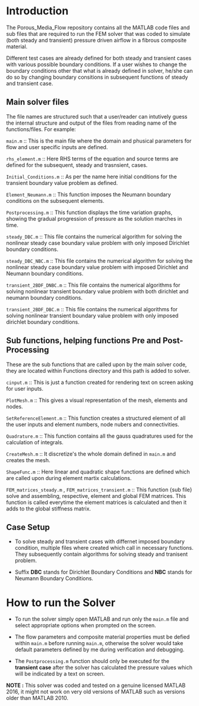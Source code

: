 

# Introduction

The Porous_Media_Flow repository contains all the MATLAB code files and sub files that are required to run the FEM solver that was coded to simulate (both steady and transient) pressure driven airflow in a fibrous composite material.

Different test cases are already defined for both steady and transient cases with various possible boundary conditions.  If a user wishes to change the boundary conditions other that what is already defined in solver, he/she can do so by changing boundary consitions in subsequent functions of steady and transient case.



## Main solver files

The file names are structured such that a user/reader can intutively guess the internal structure and output of the files from reading name of the functions/files. For example:

`main.m` :: This is the main file where the domain and phusical parameters for flow and user specific inputs are defined.

`rhs_element.m` :: Here RHS terms of the equation and source terms are defined for the subsequent, steady and trasnsient, cases.

`Initial_Conditions.m` :: As per the name here initial conditions for the transient boundary value problem as defined.

`Element_Neumann.m` :: This function imposes the Neumann boundary conditions on the subsequent elements.

`Postprocessing.m` :: This function displays the time variation graphs, showing the gradual progression of pressure as the solution marches in time. 

`steady_DBC.m` :: This file contains the numerical algorithm for solving the nonlinear steady case boundary value problem with only imposed Dirichlet boundary conditions.

`steady_DBC_NBC.m` :: This file contains the numerical algorithm for solving the nonlinear steady case boundary value problem with imposed Dirichlet and Neumann boundary conditions.

`transient_2BDF_DNBC.m` :: This file contains the numerical algorithms for solving nonlinear transient boundary value problem with both dirichlet and neumann boundary conditions.

`transient_2BDF_DBC.m` :: This file contains the numerical algorithms for solving nonlinear transient boundary value problem with only imposed dirichlet boundary conditions.

## Sub functions, helping functions Pre and Post-Processing

These are the sub functions that are called upon by the main solver code, they are located within Functions directory and this path is added to solver.

`cinput.m` :: This is just a function created for rendering text on screen asking for user inputs.

`PlotMesh.m` :: This gives a visual representation of the mesh, elements and nodes.

`SetReferenceElement.m` :: This function creates a structured element of all the user inputs and element numbers, node nubers and connectivities.

`Quadrature.m` :: This function contains all the gauss quadratures used for the calculation of integrals.

`CreateMesh.m` :: It discretize's the whole domain defined in `main.m` and creates the mesh.

`ShapeFunc.m` :: Here linear and quadratic shape functions are defined which are called upon during element martix calculations.

`FEM_matrices_steady.m` , `FEM_matrices_transient.m` :: This function {sub file} solve and assembling, respective, element and global FEM matrices. This function is called everytime the element matrices is calculated and then it adds to the global stiffness matrix.


## Case Setup
* To solve steady and transient cases with differnet imposed boundary condition, multiple files where created which call in necessary functions. They subsequently contain algorithms for solving steady and tranisent problem.

* Suffix **DBC** stands for Dirichlet Boundary Conditions and **NBC** stands for Neumann Boundary Conditions.


# How to run the Solver

* To run the solver simply open MATLAB and run only the `main.m` file and select appropriate options when prompted on the screen.

* The flow parameters and composite material properties must be defied within `main.m` before running `main.m`, otherwise the solver would take default parameters defined by me during verification and debugging.

* The `Postprocessing.m` function should only be executed for the **transient case** after the solver has calculated the pressure values which will be indicated by a text on screen.

**NOTE :** This solver was coded and tested on a genuine licensed MATLAB 2016, it might not work on very old versions of MATLAB such as versions older than MATLAB 2010.

